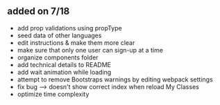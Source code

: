 ## added on 7/18
* add prop validations using propType
* seed data of other languages
* edit instructions & make them more clear
* make sure that only one user can sign-up at a time
* organize components folder
* add technical details to README
* add wait animation while loading
* attempt to remove Bootstraps warnings by editing webpack settings
* fix bug --> doesn't show correct index when reload My Classes
* optimize time complexity
